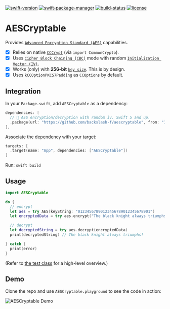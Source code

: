 [![swift-version](https://img.shields.io/badge/swift-5.0-brightgreen.svg)](https://github.com/apple/swift)
[![swift-package-manager](https://img.shields.io/badge/package%20manager-compatible-brightgreen.svg)](https://github.com/apple/swift-package-manager)
[![build-status](https://travis-ci.com/backslash-f/aescryptable.svg?branch=master)](https://travis-ci.com/backslash-f/aescryptable)
[![license](https://img.shields.io/badge/license-mit-brightgreen.svg)](https://en.wikipedia.org/wiki/MIT_License)

# AESCryptable
Provides [`Advanced Encryption Standard (AES)`](https://en.wikipedia.org/wiki/Advanced_Encryption_Standard) capabilities.

- [x] Relies on native [`CCCrypt`](http://bit.ly/cccryptManPages) (via `import CommonCrypto`).
- [x] Uses [`Cipher Block Chaining (CBC)`](https://en.wikipedia.org/wiki/Block_cipher_mode_of_operation#Cipher_Block_Chaining_(CBC)) mode with random [`Initialization Vector (IV)`](https://en.wikipedia.org/wiki/Block_cipher_mode_of_operation#Initialization_vector_(IV)).
- [x] Works (only) with **256-bit** [`key size`](https://en.wikipedia.org/wiki/Key_size). This is by design.
- [x] Uses `kCCOptionPKCS7Padding` as `CCOptions` by default.

## Integration
In your `Package.swift`, add `AESCryptable` as a dependency:
```swift
dependencies: [
  // 🔐 AES encryption/decryption with random iv. Swift 5 and up.
  .package(url: "https://github.com/backslash-f/aescryptable", from: "1.0.0")
],
```

Associate the dependency with your target:
```swift
targets: [
  .target(name: "App", dependencies: ["AESCryptable"])
]
```
Run: `swift build`

## Usage
```swift
import AESCryptable

do {
  // encrypt
  let aes = try AES(keyString: "01234567890123456789012345678901")
  let encryptedData = try aes.encrypt("The black knight always triumphs!")

  // decrypt
  let decryptedString = try aes.decrypt(encryptedData)
  print(decryptedString) // The black knight always triumphs!

} catch {
  print(error)
}
```

(Refer to [the test class](https://github.com/backslash-f/aescryptable/blob/master/Tests/AESCryptableTests/AESCryptableTests.swift) for a high-level overview.)

## Demo
Clone the repo and use `AESCryptable.playground` to see the code in action:

![AESCryptable Demo](https://github.com/backslash-f/aescryptable/blob/master/AESCryptable.playground.gif)
